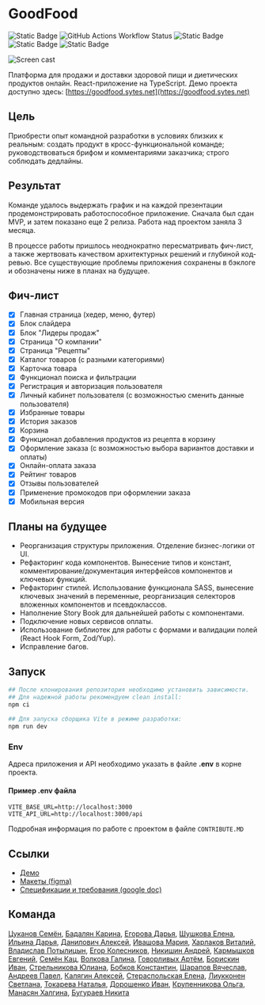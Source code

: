 # GoodFood

![Static Badge](https://img.shields.io/badge/status-in_progress-yellow) ![GitHub Actions Workflow Status](https://img.shields.io/github/actions/workflow/status/healthy-food-and-dietary-products/frontend/good_food_frontend_workflow.yaml?logo=github) ![Static Badge](https://img.shields.io/badge/TypeScript-gray?logo=TypeScript) ![Static Badge](https://img.shields.io/badge/React-gray?logo=React) ![Static Badge](https://img.shields.io/badge/SASS-gray?logo=SASS)

![Screen cast](https://media.giphy.com/media/v1.Y2lkPTc5MGI3NjExZTV5cDhleXQ0eDl4MTcxYXBzdWVmemV4ajR0b3J6YWY4YnNkaHNhdyZlcD12MV9pbnRlcm5hbF9naWZfYnlfaWQmY3Q9Zw/7hYj9hn0IngL6XATdL/giphy.gif)

Платформа для продажи и доставки здоровой пищи и диетических продуктов онлайн. React-приложение на TypeScript. Демо проекта доступно здесь: [https://goodfood.sytes.net](https://goodfood.sytes.net)

## Цель

Приобрести опыт командной разработки в условиях близких к реальным: создать продукт в кросс-функциональной команде; руководствоваться брифом и комментариями заказчика; строго соблюдать дедлайны.

## Результат

Команде удалось выдержать график и на каждой презентации продемонстрировать работоспособное приложение. Сначала был сдан MVP, и затем показано еще 2 релиза. Работа над проектом заняла 3 месяца.

В процессе работы пришлось неоднократно пересматривать фич-лист, а также жертвовать качеством архитектурных решений и глубиной код-ревью. Все существующие проблемы приложения сохранены в бэклоге и обозначены ниже в планах на будущее.

## Фич-лист

- [x] Главная страница (хедер, меню, футер)
- [x] Блок слайдера
- [x] Блок "Лидеры продаж"
- [x] Страница "О компании"
- [x] Страница "Рецепты"
- [x] Каталог товаров (с разными категориями)
- [x] Карточка товара
- [x] Функционал поиска и фильтрации
- [x] Регистрация и авторизация пользователя
- [x] Личный кабинет пользователя (с возможностью сменить данные пользователя)
- [x] Избранные товары
- [x] История заказов
- [x] Корзина
- [x] Функционал добавления продуктов из рецепта в корзину
- [x] Оформление заказа (с возможностью выбора вариантов доставки и оплаты)
- [x] Онлайн-оплата заказа
- [x] Рейтинг товаров
- [x] Отзывы пользователей
- [x] Применение промокодов при оформлении заказа
- [x] Мобильная версия

## Планы на будущее

- Реорганизация структуры приложения. Отделение бизнес-логики от UI.
- Рефакторинг кода компонентов. Вынесение типов и констант, комментирование/документация интерфейсов компонентов и ключевых функций.
- Рефакторинг стилей. Использование функционала SASS, вынесение ключевых значений в переменные, реорганизация селекторов вложенных компонентов и псевдоклассов.
- Наполнение Story Book для дальнейшей работы с компонентами.
- Подключение новых сервисов оплаты.
- Использование библиотек для работы с формами и валидации полей (React Hook Form, Zod/Yup).
- Исправление багов.

## Запуск

```bash
## После клонирования репозитория необходимо установить зависимости.
## Для надежной работы рекомендуем clean install:
npm ci

## Для запуска сборщика Vite в режиме разработки:
npm run dev
```

### Env

Адреса приложения и API необходимо указать в файле **.env** в корне проекта.

#### Пример .env файла

```text
VITE_BASE_URL=http://localhost:3000
VITE_API_URL=http://localhost:3000/api
```

Подробная информация по работе с проектом в файле `CONTRIBUTE.MD`

## Ссылки

- [Демо](https://goodfood.acceleratorpracticum.ru)
- [Макеты (figma)](https://www.figma.com/file/AQCSX3HGPVThk3lmZEhF3o/%D0%9C%D0%B0%D0%B3%D0%B0%D0%B7%D0%B8%D0%BD-%D0%B7%D0%B4%D0%BE%D1%80%D0%BE%D0%B2%D0%BE%D0%B9-%D0%B8-%D0%B4%D0%B8%D0%B5%D1%82%D0%B8%D1%87%D0%B5%D1%81%D0%BA%D0%BE%D0%B9-%D0%B5%D0%B4%D1%8B)
- [Спецификации и требования (google doc)](https://docs.google.com/document/d/14wuGhcx2ZiCdd9zaOkRaPifwISg_0vUFeAk59DmO7l0/edit#heading=h.retjyf7u653y)

## Команда

[Цуканов Семён](https://github.com/Simon062), [Бадалян Карина](https://github.com/KarinaSiamanta),
[Егорова Дарья](https://github.com/dar1aeg), [Шушкова Елена](https://github.com/Hellena60), [Ильина Дарья](https://github.com/DariaIlinaUX), [Данилович Алексей](https://github.com/jsapro), [Ивашова Мария](https://github.com/mmariaiv), [Харлаков Виталий](https://github.com/vkharlakov), [Владислав Потылицын](https://github.com/maik791277), [Егор Колесников](https://github.com/egor-kolesnikov), [Никишин Андрей](https://github.com/nocTKpunTyM), [Кармышков Евгений](https://github.com/Karmyshkov), [Семён Кац](https://github.com/kavabunga), [Волкова Галина](https://github.com/earlinn), [Говорливых Артём](https://github.com/govorlivyh), [Борискин Иван](https://github.com/ivan18258), [Стрельникова Юлиана](https://github.com/juliana-str), [Бобков Константин](https://github.com/deltabobkov), [Шарапов Вячеслав](https://github.com/Slava-prog), [Андреев Павел](https://github.com/andre-vpn), [Калягин Алексей](https://github.com/Alexey0081), [Стераспольская Елена](https://github.com/ElenaSter), [Лиукконен Светлана](https://github.com/nesusveta), [Токарева Наталья](https://github.com/Solotona), [Дорошенко Иван](https://github.com/dorosh1337), [Крупенникова Ольга](https://github.com/HelgaOO), [Манасян Халгина](https://github.com/Xalgina), [Бугураев Никита](https://github.com/ExTapeS)
